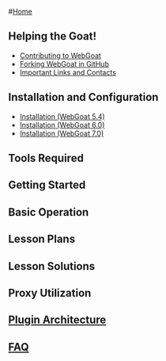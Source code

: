 #[Home](https://github.com/WebGoat/WebGoat-Legacy/wiki)

## Helping the Goat!
 - [Contributing to WebGoat](https://github.com/WebGoat/WebGoat-Legacy/wiki/Contributing-to-WebGoat)
 - [Forking WebGoat in GitHub](https://github.com/WebGoat/WebGoat-Legacy/wiki/Forking-WebGoat-in-GitHub)
 - [Important Links and Contacts](https://github.com/WebGoat/WebGoat-Legacy/wiki/Important-Links-and-Contacts)

## Installation and Configuration
 * [Installation (WebGoat 5.4)](https://github.com/WebGoat/WebGoat-Legacy/wiki/Installation-(WebGoat-5.4))
 * [Installation (WebGoat 6.0)](https://github.com/WebGoat/WebGoat-Legacy/wiki/Installation-(WebGoat-6.x))
 * [Installation (WebGoat 7.0)](https://github.com/WebGoat/WebGoat/wiki/Installation-(WebGoat-7.0))

## Tools Required

## Getting Started

## Basic Operation

## Lesson Plans

## Lesson Solutions

## Proxy Utilization

## [Plugin Architecture](https://github.com/WebGoat/WebGoat-Legacy/wiki/Plugin-Architecture)

## [FAQ](https://github.com/WebGoat/WebGoat-Legacy/wiki/FAQ)

